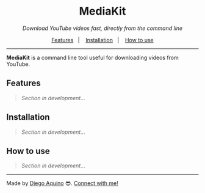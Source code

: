 <h1 align="center">
  MediaKit
</h1>

<p align="center">
  <i>Download YouTube videos fast, directly from the command line</i>
</p>

<p align="center">
  <a href="#features">Features</a>&nbsp;&nbsp;&nbsp;|&nbsp;&nbsp;&nbsp;
  <a href="#installation">Installation</a>&nbsp;&nbsp;&nbsp;|&nbsp;&nbsp;&nbsp;
  <a href="#how-to-use">How to use</a>
</p>

---

**MediaKit** is a command line tool useful for downloading videos from YouTube.

## Features

> *Section in development...*

## Installation

> *Section in development...*

## How to use

> *Section in development...*

---

Made by [Diego Aquino](https://github.com/diego-aquino/) :sunglasses:. [Connect with me!](https://www.linkedin.com/in/diego-aquino)
